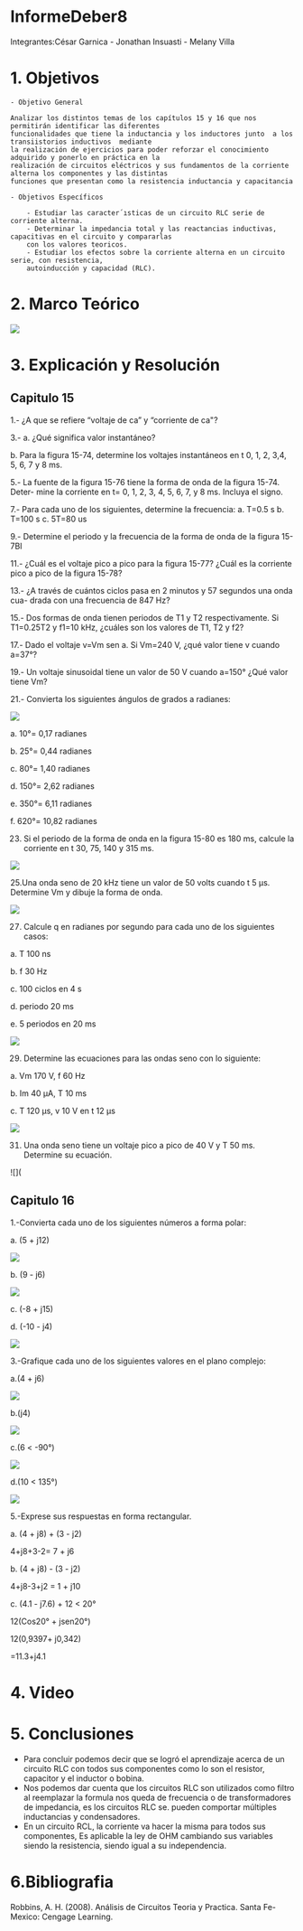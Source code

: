 # InformeDeber8

Integrantes:César Garnica  -  Jonathan Insuasti -  Melany Villa 

# 1. Objetivos
    - Objetivo General
     
    Analizar los distintos temas de los capítulos 15 y 16 que nos permitirán identificar las diferentes
    funcionalidades que tiene la inductancia y los inductores junto  a los transiistorios inductivos  mediante 
    la realización de ejercicios para poder reforzar el conocimiento adquirido y ponerlo en práctica en la 
    realización de circuitos eléctricos y sus fundamentos de la corriente alterna los componentes y las distintas
    funciones que presentan como la resistencia inductancia y capacitancia 
            
    - Objetivos Específicos  
    
        - Estudiar las caracter´ısticas de un circuito RLC serie de corriente alterna.
        - Determinar la impedancia total y las reactancias inductivas, capacitivas en el circuito y compararlas 
        con los valores teoricos.
        - Estudiar los efectos sobre la corriente alterna en un circuito serie, con resistencia, 
        autoinducción y capacidad (RLC).
        
# 2. Marco Teórico

![](https://github.com/mjvilla1/ImagenesDeber8/blob/main/RCL.PNG)

# 3. Explicación y Resolución

## Capitulo 15

1.- ¿A que se refiere “voltaje de ca” y “corriente de ca"?

3.- a. ¿Qué significa valor instantáneo? 

b. Para la figura 15-74, determine los voltajes instantáneos en t 0, 1, 2, 3,4, 5, 6, 7 y 8 ms.

5.- La fuente de la figura 15-76 tiene la forma de onda de la figura 15-74. Deter- mine la corriente en t= 0, 1, 2, 3, 4, 5, 6, 7, y 8 ms. Incluya el signo.

7.- Para cada uno de los siguientes, determine la frecuencia: a. T=0.5 s b. T=100 s c. 5T=80 us

9.- Determine el periodo y la frecuencia de la forma de onda de la figura 15-7BI

11.- ¿Cuál es el voltaje pico a pico para la figura 15-77? ¿Cuál es la corriente pico a pico de la figura 15-78?

13.- ¿A través de cuántos ciclos pasa en 2 minutos y 57 segundos una onda cua- drada con una frecuencia de 847 Hz?

15.- Dos formas de onda tienen periodos de T1 y T2 respectivamente. Si T1=0.25T2 y f1=10 kHz, ¿cuáles son los valores de T1, T2 y f2?

17.- Dado el voltaje v=Vm sen a. Si Vm=240 V, ¿qué valor tiene v cuando a=37°?

19.- Un voltaje sinusoidal tiene un valor de 50 V cuando a=150° ¿Qué valor tiene Vm?

21.- Convierta los siguientes ángulos de grados a radianes:

![](https://github.com/mjvilla1/ImagenesDeber8/blob/main/F%C3%B3rmula%20radianes.PNG)

a. 10°= 0,17 radianes  

b. 25°= 0,44 radianes 

c. 80°= 1,40 radianes 

d. 150°= 2,62 radianes

e. 350°= 6,11 radianes

f. 620°= 10,82 radianes 

23. Si el periodo de la forma de onda en la figura 15-80 es 180 ms, calcule la corriente en t  30, 75, 140 y 315 ms.

![](https://github.com/mjvilla1/ImagenesDeber8/blob/main/Ejercicio%2015.23.PNG)

25.Una onda seno de 20 kHz tiene un valor de 50 volts cuando t  5 μs. Determine Vm y dibuje la forma de onda.

![](https://github.com/mjvilla1/ImagenesDeber8/blob/main/Ejercicio%2015.25.PNG)

27. Calcule q en radianes por segundo para cada uno de los siguientes casos:

a. T  100 ns

b. f  30 Hz 

c. 100 ciclos en 4 s

 d. periodo  20 ms
 
 e. 5 periodos en 20 ms
 
 ![](https://github.com/mjvilla1/ImagenesDeber8/blob/main/Ejercicio%2015.27.PNG)
 
 29. Determine las ecuaciones para las ondas seno con lo siguiente:
 
a. Vm  170 V, f  60 Hz 

b. Im  40 μA, T  10 ms

c. T  120 μs, v  10 V en t  12 μs

![](https://github.com/mjvilla1/ImagenesDeber8/blob/main/Ejercicio%2015.29.PNG)

31. Una onda seno tiene un voltaje pico a pico de 40 V y T  50 ms. Determine
su ecuación.

![](


## Capitulo 16

1.-Convierta cada uno de los siguientes números a forma polar:

a. (5 + j12)

![](https://github.com/mjvilla1/ImagenesDeber8/blob/main/Ejercicio%2016.1.PNG)

b. (9 - j6)

![](https://github.com/mjvilla1/ImagenesDeber8/blob/main/Ejercicio%2016.1.b.PNG)

c. (-8 + j15)

d. (-10 - j4)


![](https://github.com/mjvilla1/ImagenesDeber8/blob/main/Ejercicio%2016%20c-d.JPG)


3.-Grafique cada uno de los siguientes valores en el plano complejo:

a.(4 + j6)

![](https://github.com/mjvilla1/ImagenesDeber8/blob/main/Ejercicio%2016.3%20a.JPG)

b.(j4)

![](https://github.com/mjvilla1/ImagenesDeber8/blob/main/Ejercicio%2016.3%20b.JPG)

c.(6 < -90°)

![](https://github.com/mjvilla1/ImagenesDeber8/blob/main/Ejercicio%2016.3%20c.JPG)

d.(10 < 135°)

![](https://github.com/mjvilla1/ImagenesDeber8/blob/main/Ejercicio%2016.3%20d.JPG)

5.-Exprese sus respuestas en forma rectangular.

a. (4 + j8) + (3 - j2)

4+j8+3-2= 7 + j6

b. (4 + j8) - (3 - j2)

4+j8-3+j2 = 1 + j10

c. (4.1 - j7.6) + 12 < 20°

12(Cos20° + jsen20°)

12(0,9397+ j0,342)

=11.3+j4.1

# 4. Video



# 5. Conclusiones

- Para concluir podemos decir que se logró el aprendizaje acerca de un circuito RLC con todos sus componentes  como lo son el resistor,
capacitor y el inductor o bobina.
- Nos podemos dar cuenta que los circuitos RLC son utilizados como filtro al reemplazar la formula nos queda de frecuencia o de transformadores de 
impedancia, es los circuitos RLC se. pueden comportar múltiples inductancias y condensadores.
- En un circuito RCL, la corriente va hacer la misma para todos sus componentes, Es aplicable la ley de OHM cambiando sus variables siendo la resistencia,
siendo igual a su independencia.

# 6.Bibliografia 

Robbins, A. H. (2008). Análisis de Circuitos Teoria y Practica. Santa Fe-Mexico: Cengage Learning.

